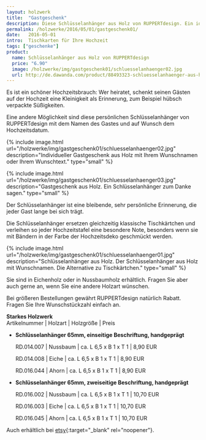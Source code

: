 ```yaml
---
layout: holzwerk
title:  "Gastgeschenk"
description: Diese Schlüsselanhänger aus Holz von RUPPERTdesign. Ein ideales Gastgeschenk für Ihre Hochzeit.
permalink: /holzwerke/2016/05/01/gastgeschenk01/
date:   2016-05-01
intro:  Tischkarten für Ihre Hochzeit
tags: ["geschenke"]
product:
  name: Schlüsselanhänger aus Holz von RUPPERTdesign
  price: "6.90"
  image: /holzwerke/img/gastgeschenk01/schluesselanhaenger02.jpg
  url: http://de.dawanda.com/product/88493323-schluesselanhaenger-aus-holz-mit-wunschnamen
---
```



Es ist ein schöner Hochzeitsbrauch: 
Wer heiratet, schenkt seinen Gästen auf der Hochzeit eine Kleinigkeit als Erinnerung, 
zum Beispiel hübsch verpackte Süßigkeiten.

Eine andere Möglichkeit sind diese persönlichen Schlüsselanhänger von RUPPERTdesign 
mit dem Namen des Gastes und auf Wunsch dem Hochzeitsdatum. 

{% include image.html url="/holzwerke/img/gastgeschenk01/schluesselanhaenger02.jpg" description="Individueller Gastgeschenk aus Holz mit Ihrem Wunschnamen oder Ihrem Wunschtext." type="small" %}

{% include image.html url="/holzwerke/img/gastgeschenk01/schluesselanhaenger03.jpg" description="Gastgeschenk aus Holz. Ein Schlüsselanhänger zum Danke sagen." type="small" %}

Der Schlüsselanhänger ist eine bleibende, sehr persönliche Erinnerung, 
die jeder Gast lange bei sich trägt.

Die Schlüsselanhänger ersetzen gleichzeitig klassische Tischkärtchen und verleihen so jeder Hochzeitstafel eine besondere Note, besonders wenn sie mit Bändern in der Farbe der Hochzeitsdeko geschmückt werden. 

{% include image.html url="/holzwerke/img/gastgeschenk01/schluesselanhaenger01.jpg" description="Schlüsselanhänger aus Holz. Der Schlüsselanhänger aus Holz mit Wunschnamen. Die Alternative zu Tischkärtchen." type="small" %}


Sie sind in Eichenholz oder in Nussbaumholz erhältlich. 
Fragen Sie aber auch gerne an, wenn Sie eine andere Holzart wünschen. 
 
Bei größeren Bestellungen gewährt RUPPERTdesign natürlich Rabatt. 
Fragen Sie Ihre Wunschstückzahl einfach an.


**Starkes Holzwerk**   
Artikelnummer \| Holzart \| Holzgröße \| Preis

* **Schlüsselanhänger 65mm, einseitige Beschriftung, handgeprägt**
     
	RD.014.007  \| 	Nussbaum \| ca. L 6,5 x B 1 x T 1 \| 8,90 EUR
	
	RD.014.008  \| 	Eiche \| ca. L 6,5 x B 1 x T 1 \| 8,90 EUR
	
	RD.016.044  \| 	Ahorn \| ca. L 6,5 x B 1 x T 1 \| 8,90 EUR
	

* **Schlüsselanhänger 65mm, zweiseitige Beschriftung, handgeprägt**

      
	RD.016.002  \| 	Nussbaum \| ca. L 6,5 x B 1 x T 1 \| 10,70 EUR
	
	RD.016.003  \| 	Eiche \| ca. L 6,5 x B 1 x T 1 \| 10,70 EUR
	
	RD.016.045  \| 	Ahorn \| ca. L 6,5 x B 1 x T 1 \| 10,70 EUR
	
Auch erhältlich bei [etsy][1]{:target="_blank" rel="noopener"}.	
	
 [1]: https://www.etsy.com/de/shop/RUPPERTdesign?ref=seller-platform-mcnav